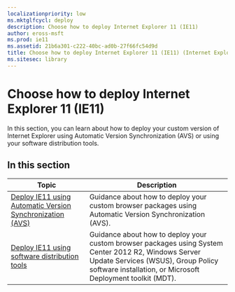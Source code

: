 ```yaml
---
localizationpriority: low
ms.mktglfcycl: deploy
description: Choose how to deploy Internet Explorer 11 (IE11)
author: eross-msft
ms.prod: ie11
ms.assetid: 21b6a301-c222-40bc-ad0b-27f66fc54d9d
title: Choose how to deploy Internet Explorer 11 (IE11) (Internet Explorer 11 for IT Pros)
ms.sitesec: library
---
```



# Choose how to deploy Internet Explorer 11 (IE11)
In this section, you can learn about how to deploy your custom version of Internet Explorer using Automatic Version Synchronization (AVS) or using your software distribution tools.

## In this section
|   Topic                                                      | Description                                            |
|------------------------------------------------------------- | ------------------------------------------------------ |
|[Deploy IE11 using Automatic Version Synchronization (AVS)](deploy-ie11-using-automatic-version-synchronization-avs.md)  |Guidance about how to deploy your custom browser packages using Automatic Version Synchronization (AVS).  |
|[Deploy IE11 using software distribution tools](deploy-ie11-using-software-distribution-tools.md)  |Guidance about how to deploy your custom browser packages using System Center 2012 R2, Windows Server Update Services (WSUS), Group Policy software installation, or Microsoft Deployment toolkit (MDT).  |
 

 



